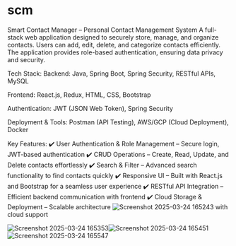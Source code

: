 # scm
Smart Contact Manager – Personal Contact Management System
A full-stack web application designed to securely store, manage, and organize contacts. Users can add, edit, delete, and categorize contacts efficiently. The application provides role-based authentication, ensuring data privacy and security.

Tech Stack:
Backend: Java, Spring Boot, Spring Security, RESTful APIs, MySQL

Frontend: React.js, Redux, HTML, CSS, Bootstrap

Authentication: JWT (JSON Web Token), Spring Security

Deployment & Tools: Postman (API Testing), AWS/GCP (Cloud Deployment), Docker

Key Features:
✔️ User Authentication & Role Management – Secure login, JWT-based authentication
✔️ CRUD Operations – Create, Read, Update, and Delete contacts effortlessly
✔️ Search & Filter – Advanced search functionality to find contacts quickly
✔️ Responsive UI – Built with React.js and Bootstrap for a seamless user experience
✔️ RESTful API Integration – Efficient backend communication with frontend
✔️ Cloud Storage & Deployment – Scalable architecture 
![Screenshot 2025-03-24 165243](https://github.com/user-attachments/assets/ac77766f-4b2e-49f2-be85-b5857ee83c85)
with cloud support

![Screenshot 2025-03-24 165353](https://github.com/user-attachments/assets/21ae2766-d9e2-4f84-9950-88e323d03f06)![Screenshot 2025-03-24 165451](https://github.com/user-attachments/assets/e9e0f438-b1cf-465f-ae51-db8f07e98af1)
![Screenshot 2025-03-24 165547](https://github.com/user-attachments/assets/94b0c4e5-5ccc-4296-a951-44423c57311a)

